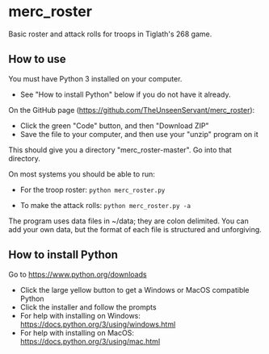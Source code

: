# merc_roster
Basic roster and attack rolls for troops in Tiglath's 268  game.

## How to use

You must have Python 3 installed on your computer.  

  * See "How to install Python" below if you do not have it already.  

On the GitHub page (https://github.com/TheUnseenServant/merc_roster):   

  * Click the green "Code" button, and then "Download ZIP"  
  * Save the file to your computer, and then use your "unzip" program on it  

This should give you a directory "merc_roster-master". Go into that directory.

On most systems you should be able to run:  

  * For the troop roster:     ``` python merc_roster.py  ```

  * To make the attack rolls:  ``` python merc_roster.py -a  ```

The program uses data files in ~/data; they are colon delimited. You can add
your own data, but the format of each file is structured and unforgiving.


## How to install Python
Go to https://www.python.org/downloads

 * Click the large yellow button to get a Windows or MacOS compatible Python
 * Click the installer and follow the prompts  
 * For help with installing on Windows:  https://docs.python.org/3/using/windows.html  
 * For help with installing on MacOS:  https://docs.python.org/3/using/mac.html


